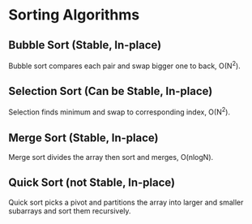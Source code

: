 # Sorting Algorithms

## Bubble Sort (Stable, In-place)
Bubble sort compares each pair and swap bigger one to back, O(N<sup>2</sup>).

## Selection Sort (Can be Stable, In-place)
Selection finds minimum and swap to corresponding index, O(N<sup>2</sup>).

## Merge Sort (Stable, In-place)
Merge sort divides the array then sort and merges, O(nlogN).

## Quick Sort (not Stable, In-place)
Quick sort picks a pivot and partitions the array into larger and smaller subarrays and sort them recursively.
